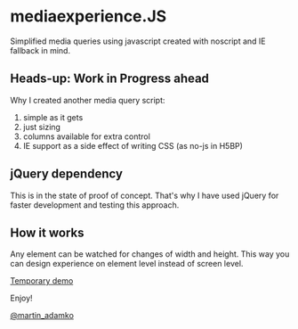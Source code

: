 mediaexperience.JS
==================

Simplified media queries using javascript created with noscript and IE fallback
in mind.

## Heads-up: Work in Progress ahead

Why I created another media query script:

1. simple as it gets
1. just sizing
1. columns available for extra control
1. IE support as a side effect of writing CSS (as no-js in H5BP)

## jQuery dependency

This is in the state of proof of concept. That's why I have used jQuery for
faster development and testing this approach.

## How it works

Any element can be watched for changes of width and height. This way you can
design experience on element level instead of screen level.

[Temporary demo](http://www.martinadamko.sk/projects/mediaexperience.js/)

Enjoy!

[@martin_adamko](http://martinadamko.sk/)
